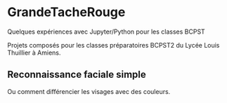 # GrandeTacheRouge
Quelques expériences avec Jupyter/Python pour les classes BCPST

Projets composés pour les classes préparatoires BCPST2 du Lycée Louis Thuillier à Amiens.

## Reconnaissance faciale simple
Ou comment différencier les visages avec des couleurs.
